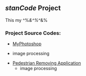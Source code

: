 ## *stanCode* Project
This my ^%*&^%*^&%

### Project Source Codes:
* [MyPhotoshop]()
- image processing
* [Pedestrian Removing Application]()
  - image processing
